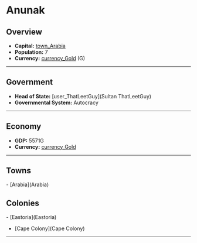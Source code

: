 # <!--NAME-->Anunak<!--NAME-->

## Overview

- **Capital:** <!--CAPITAL_LINK-->[town_Arabia](Arabia)<!--CAPITAL_LINK-->
- **Population:** <!--POPULATION-->7<!--POPULATION-->
- **Currency:** <!--CURRENCY_LINK-->[currency_Gold](Gold)<!--CURRENCY_LINK--> (<!--CURRENCY_ABV-->G<!--CURRENCY_ABV-->)

---

## Government

- **Head of State:** <!--LEADER_TITLE_LINK-->[user_ThatLeetGuy](Sultan ThatLeetGuy)<!--LEADER_TITLE_LINK-->
- **Governmental System:** <!--GOVERNMENT-->Autocracy<!--GOVERNMENT-->

---

## Economy

- **GDP:** <!--GDP-->5571G<!--GDP-->
- **Currency:** <!--CURRENCY_LINK-->[currency_Gold](Gold)<!--CURRENCY_LINK-->

---

## Towns

<!--TOWNS-->- [Arabia](Arabia)<!--TOWNS-->

## Colonies

<!--COLONIES-->- [Eastoria](Eastoria)
- [Cape Colony](Cape Colony)<!--COLONIES-->

---